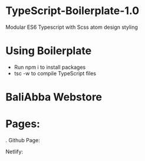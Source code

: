 # TypeScript-Boilerplate-1.0

Modular ES6 Typescript with Scss atom design styling

# Using Boilerplate

- Run npm i to install packages
- tsc -w to compile TypeScript files

# BaliAbba Webstore

# Pages:

.
Github Page:

Netlify:
